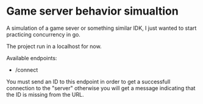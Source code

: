 # Game server behavior simualtion
A simulation of a game sever or something similar IDK, I just wanted to start practicing concurrency in go.

The project run in a localhost for now.

Available endpoints:
* /connect

You must send an ID to this endpoint in order to get a successfull connection to the "server" otherwise you will get a message indicating that the ID is missing from the URL.
